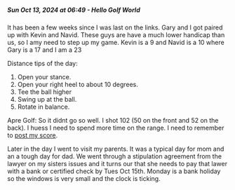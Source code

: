 ##### Sun Oct 13, 2024 at 06:49 - Hello Golf World    

It has been a few weeks since I was last on the links. Gary and I got paired up with Kevin and Navid. These guys are have a much lower handicap than us, so I amy need to step up my game. Kevin is a 9 and Navid is a 10 where Gary is a 17 and I am a 23

Distance tips of the day:
1. Open your stance.
2. Open your right heel to about 10 degrees.
3. Tee the ball higher
4. Swing up at the ball.
5. Rotate in balance.

Apre Golf: 
So it didnt go so well. I shot 102 (50 on the front and 52 on the back). I huess I need to spend more time on the range. I need to remember to [post my score](https://www.ghin.com/login).

Later in the day I went to visit my parents. It was a typical day for mom and an a tough day for dad. We went through a stipulation agreement from the lawyer on my sisters issues and it turns our that she needs to pay that lawer with a bank or certified check by Tues Oct 15th. Monday is a bank holiday so the windows is very small and the clock is ticking.


